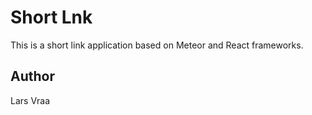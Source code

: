 # Short Lnk

This is a short link application based on Meteor and React frameworks.

## Author
Lars Vraa

